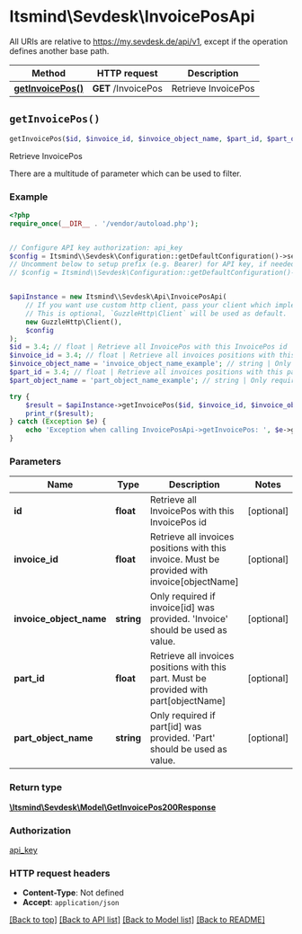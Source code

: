 # Itsmind\\Sevdesk\InvoicePosApi

All URIs are relative to https://my.sevdesk.de/api/v1, except if the operation defines another base path.

| Method | HTTP request | Description |
| ------------- | ------------- | ------------- |
| [**getInvoicePos()**](InvoicePosApi.md#getInvoicePos) | **GET** /InvoicePos | Retrieve InvoicePos |


## `getInvoicePos()`

```php
getInvoicePos($id, $invoice_id, $invoice_object_name, $part_id, $part_object_name): \Itsmind\\Sevdesk\Model\GetInvoicePos200Response
```

Retrieve InvoicePos

There are a multitude of parameter which can be used to filter.

### Example

```php
<?php
require_once(__DIR__ . '/vendor/autoload.php');


// Configure API key authorization: api_key
$config = Itsmind\\Sevdesk\Configuration::getDefaultConfiguration()->setApiKey('Authorization', 'YOUR_API_KEY');
// Uncomment below to setup prefix (e.g. Bearer) for API key, if needed
// $config = Itsmind\\Sevdesk\Configuration::getDefaultConfiguration()->setApiKeyPrefix('Authorization', 'Bearer');


$apiInstance = new Itsmind\\Sevdesk\Api\InvoicePosApi(
    // If you want use custom http client, pass your client which implements `GuzzleHttp\ClientInterface`.
    // This is optional, `GuzzleHttp\Client` will be used as default.
    new GuzzleHttp\Client(),
    $config
);
$id = 3.4; // float | Retrieve all InvoicePos with this InvoicePos id
$invoice_id = 3.4; // float | Retrieve all invoices positions with this invoice. Must be provided with invoice[objectName]
$invoice_object_name = 'invoice_object_name_example'; // string | Only required if invoice[id] was provided. 'Invoice' should be used as value.
$part_id = 3.4; // float | Retrieve all invoices positions with this part. Must be provided with part[objectName]
$part_object_name = 'part_object_name_example'; // string | Only required if part[id] was provided. 'Part' should be used as value.

try {
    $result = $apiInstance->getInvoicePos($id, $invoice_id, $invoice_object_name, $part_id, $part_object_name);
    print_r($result);
} catch (Exception $e) {
    echo 'Exception when calling InvoicePosApi->getInvoicePos: ', $e->getMessage(), PHP_EOL;
}
```

### Parameters

| Name | Type | Description  | Notes |
| ------------- | ------------- | ------------- | ------------- |
| **id** | **float**| Retrieve all InvoicePos with this InvoicePos id | [optional] |
| **invoice_id** | **float**| Retrieve all invoices positions with this invoice. Must be provided with invoice[objectName] | [optional] |
| **invoice_object_name** | **string**| Only required if invoice[id] was provided. &#39;Invoice&#39; should be used as value. | [optional] |
| **part_id** | **float**| Retrieve all invoices positions with this part. Must be provided with part[objectName] | [optional] |
| **part_object_name** | **string**| Only required if part[id] was provided. &#39;Part&#39; should be used as value. | [optional] |

### Return type

[**\Itsmind\\Sevdesk\Model\GetInvoicePos200Response**](../Model/GetInvoicePos200Response.md)

### Authorization

[api_key](../../README.md#api_key)

### HTTP request headers

- **Content-Type**: Not defined
- **Accept**: `application/json`

[[Back to top]](#) [[Back to API list]](../../README.md#endpoints)
[[Back to Model list]](../../README.md#models)
[[Back to README]](../../README.md)
